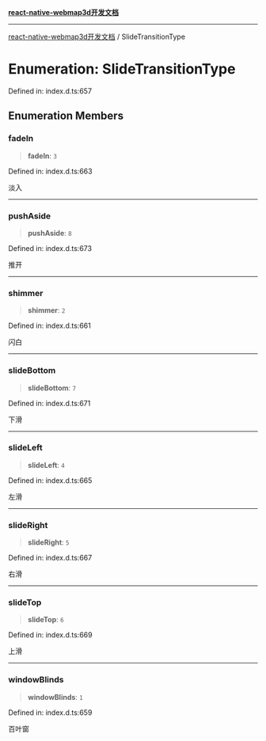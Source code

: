 [**react-native-webmap3d开发文档**](../README.md)

***

[react-native-webmap3d开发文档](../globals.md) / SlideTransitionType

# Enumeration: SlideTransitionType

Defined in: index.d.ts:657

## Enumeration Members

### fadeIn

> **fadeIn**: `3`

Defined in: index.d.ts:663

淡入

***

### pushAside

> **pushAside**: `8`

Defined in: index.d.ts:673

推开

***

### shimmer

> **shimmer**: `2`

Defined in: index.d.ts:661

闪白

***

### slideBottom

> **slideBottom**: `7`

Defined in: index.d.ts:671

下滑

***

### slideLeft

> **slideLeft**: `4`

Defined in: index.d.ts:665

左滑

***

### slideRight

> **slideRight**: `5`

Defined in: index.d.ts:667

右滑

***

### slideTop

> **slideTop**: `6`

Defined in: index.d.ts:669

上滑

***

### windowBlinds

> **windowBlinds**: `1`

Defined in: index.d.ts:659

百叶窗
